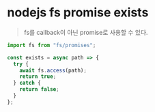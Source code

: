 # nodejs fs promise exists

> fs를 callback이 아닌 promise로 사용할 수 있다.

```js
import fs from "fs/promises";

const exists = async path => {
  try {
    await fs.access(path);
    return true;
  } catch {
    return false;
  }
};
```
